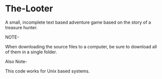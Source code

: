 # The-Looter

A small, incomplete text based adventure game based on the story of a treasure hunter.


NOTE-

When downloading the source files to a computer, be sure to download all of them in a single folder.


Also Note- 

This code works for Unix based systems.
